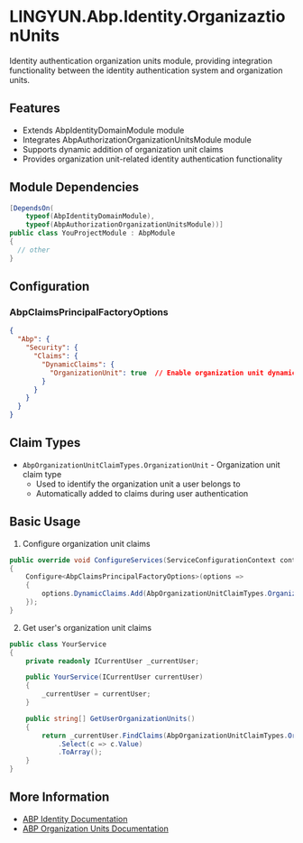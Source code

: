 # LINGYUN.Abp.Identity.OrganizaztionUnits

Identity authentication organization units module, providing integration functionality between the identity authentication system and organization units.

## Features

* Extends AbpIdentityDomainModule module
* Integrates AbpAuthorizationOrganizationUnitsModule module
* Supports dynamic addition of organization unit claims
* Provides organization unit-related identity authentication functionality

## Module Dependencies

```csharp
[DependsOn(
    typeof(AbpIdentityDomainModule),
    typeof(AbpAuthorizationOrganizationUnitsModule))]
public class YouProjectModule : AbpModule
{
  // other
}
```

## Configuration

### AbpClaimsPrincipalFactoryOptions

```json
{
  "Abp": {
    "Security": {
      "Claims": {
        "DynamicClaims": {
          "OrganizationUnit": true  // Enable organization unit dynamic claims
        }
      }
    }
  }
}
```

## Claim Types

* `AbpOrganizationUnitClaimTypes.OrganizationUnit` - Organization unit claim type
  * Used to identify the organization unit a user belongs to
  * Automatically added to claims during user authentication

## Basic Usage

1. Configure organization unit claims
```csharp
public override void ConfigureServices(ServiceConfigurationContext context)
{
    Configure<AbpClaimsPrincipalFactoryOptions>(options =>
    {
        options.DynamicClaims.Add(AbpOrganizationUnitClaimTypes.OrganizationUnit);
    });
}
```

2. Get user's organization unit claims
```csharp
public class YourService
{
    private readonly ICurrentUser _currentUser;

    public YourService(ICurrentUser currentUser)
    {
        _currentUser = currentUser;
    }

    public string[] GetUserOrganizationUnits()
    {
        return _currentUser.FindClaims(AbpOrganizationUnitClaimTypes.OrganizationUnit)
            .Select(c => c.Value)
            .ToArray();
    }
}
```

## More Information

* [ABP Identity Documentation](https://docs.abp.io/en/abp/latest/Identity)
* [ABP Organization Units Documentation](https://docs.abp.io/en/abp/latest/Organization-Units)
